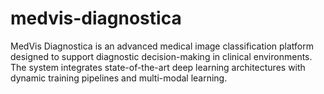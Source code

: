 # medvis-diagnostica
MedVis Diagnostica is an advanced medical image classification platform designed to support diagnostic decision-making in clinical environments. The system integrates state-of-the-art deep learning architectures with dynamic training pipelines and multi-modal learning.
